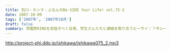 ```yaml
---
title: 石川・ホンマ・ぶるんのBe-SIDE Your Life! vol.75-2
date: 2007-10-09
tags: ['2007年', '2007年10月']
draft: false
summary: 学園祭KINGを目指すべく日夜、学生さんたちと連絡を取り合うビーサイ！？今シーズンは、全国展開ですので、お近くのリスナーはオトモダチ誘って、キャンパスに行っちゃおう〜〜〜。NAMAE
---
```


http://project-phi.ddo.jp/ishikawa/ishikawa075_2.mp3
